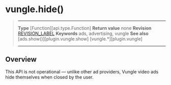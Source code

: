 # vungle.hide()

> --------------------- ------------------------------------------------------------------------------------------
> __Type__              [Function][api.type.Function]
> __Return value__      none
> __Revision__          [REVISION_LABEL](REVISION_URL)
> __Keywords__          ads, advertising, vungle
> __See also__          [ads.show()][plugin.vungle.show]
>								[vungle.*][plugin.vungle]
> --------------------- ------------------------------------------------------------------------------------------


## Overview

This API is not operational &mdash; unlike other ad providers, Vungle video ads hide themselves when closed by the user.